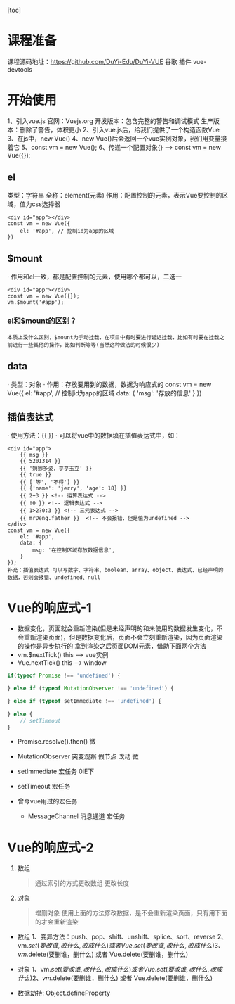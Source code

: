 [toc]
# 课程准备
课程源码地址：https://github.com/DuYi-Edu/DuYi-VUE
谷歌 插件 vue-devtools

# 开始使用
1、引入vue.js
    官网：Vuejs.org
    开发版本：包含完整的警告和调试模式
    生产版本：删除了警告，体积更小
2、引入vue.js后，给我们提供了一个构造函数Vue
3、在js中，new Vue()
4、new Vue()后会返回一个vue实例对象，我们用变量接着它
5、const vm = new Vue();
6、传递一个配置对象{}   -->   const vm = new Vue({});
## el
类型：字符串
全称：element(元素)
作用：配置控制的元素，表示Vue要控制的区域，值为css选择器
<!-- 被控制的区域 专业名称：模板 -->
    <div id="app"></div>
    const vm = new Vue({
        el: '#app', // 控制id为app的区域
    })
## $mount
· 作用和el一致，都是配置控制的元素，使用哪个都可以，二选一

    <div id="app"></div>
    const vm = new Vue({});
    vm.$mount('#app');
### el和$mount的区别？
    本质上没什么区别，$mount为手动挂载，在项目中有时要进行延迟挂载，比如有时要在挂载之前进行一些其他的操作，比如判断等等(当然这种做法的时候很少)
## data
· 类型：对象
· 作用：存放要用到的数据，数据为响应式的
    const vm = new Vue({
        el: '#app', // 控制id为app的区域
        data: {
            'msg': '存放的信息'
        }
    })
## 插值表达式
· 使用方法：{{  }}
· 可以将vue中的数据填在插值表达式中，如：

    <div id="app">
        {{ msg }}
        {{ 5201314 }}
        {{ '婀娜多姿，亭亭玉立' }}
        {{ true }}
        {{ ['等', '不得'] }}
        {{ {'name': 'jerry', 'age': 18} }}
        {{ 2+3 }} <!-- 运算表达式 -->
        {{ !0 }} <!-- 逻辑表达式 -->
        {{ 1>2?0:3 }} <!-- 三元表达式 -->
        {{ mrDeng.father }}  <!-- 不会报错，但是值为undefined -->
    </div>
    const vm = new Vue({
        el: '#app',
        data: {
            msg: '在控制区域存放数据信息',
        }
    });
    补充：插值表达式 可以写数字、字符串、boolean、array、object、表达式、已经声明的数据，否则会报错、undefined、null
# Vue的响应式-1
- 数据变化，页面就会重新渲染(但是未经声明的和未使用的数据发生变化，不会重新渲染页面)，但是数据变化后，页面不会立刻重新渲染，因为页面渲染的操作是异步执行的
拿到渲染之后页面DOM元素，借助下面两个方法
- vm.$nextTick() this --> vue实例
- Vue.nextTick() this --> window
```js
if(typeof Promise !== 'undefined') {

} else if (typeof MutationObserver !== 'undefined') {

} else if (typeof setImmediate !== 'undefined') {
    
} else {
    // setTimeout
}
```
- Promise.resolve().then() 微
- MutationObserver 突变观察 假节点 改动 微
- setImmediate 宏任务 0IE下
- setTimeout 宏任务

- 曾今vue用过的宏任务
    - MessageChannel 消息通道 宏任务
# Vue的响应式-2
1. 数组
    > 通过索引的方式更改数组
    > 更改长度
2. 对象
    > 增删对象
使用上面的方法修改数据，是不会重新渲染页面，只有用下面的才会重新渲染

- 数组
    1、变异方法：push、pop、shift、unshift、splice、sort、reverse
    2、vm.$set(要改谁, 改什么, 改成什么) 或者 Vue.set(要改谁, 改什么, 改成什么)
    3、vm.$delete(要删谁，删什么) 或者 Vue.delete(要删谁，删什么)
- 对象
    1、vm.$set(要改谁, 改什么, 改成什么) 或者 Vue.set(要改谁, 改什么, 改成什么)
    2、vm.$delete(要删谁，删什么) 或者 Vue.delete(要删谁，删什么)

- 数据劫持: Object.defineProperty
